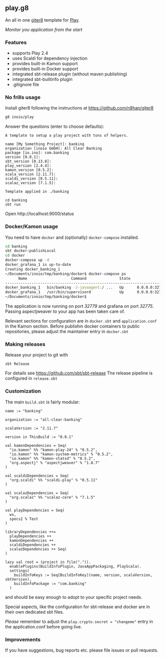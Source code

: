 ## play.g8

An all in one  [giter8](https://github.com/n8han/giter8) template for [Play](https://www.playframework.com/).

*Monitor you application from the start*

### Features

 * supports Play 2.4
 * uses Scaldi for dependency injection
 * provides built-in Kamon support
 * provides built-in Docker support
 * integrated sbt-release plugin (without maven publishing)
 * integrated sbt-builtinfo plugin
 * .gitignore file



### No frills usage

Install giter8 following the instructions at https://github.com/n8han/giter8

```bash
g8 inoio/play
```

Answer the questions (enter to choose defaults):

```
A template to setup a play project with tons of helpers.

name [My Something Project]: banking
organization [inoio GmbH]: All Clear Banking
package [io.ino]: com.banking
version [0.0.1]:
sbt_version [0.13.8]:
play_version [2.4.4]:
kamon_version [0.5.2]:
scala_version [2.11.7]:
scaldi_version [0.5.11]:
scalaz_version [7.1.5]:

Template applied in ./banking

cd banking
sbt run
```

Open http://localhost:9000/status

### Docker/Kamon usage

You need to have `docker` and (optionally) `docker-compose` installed.

```bash
cd banking
sbt docker:publishLocal
cd docker
docker-compose up -d
docker_grafana_1 is up-to-date
Creating docker_banking_1
~/Documents/inoio/tmp/banking/docker$ docker-compose ps
      Name                    Command               State                                    Ports                                  
-----------------------------------------------------------------------------------------------------------------------------------
docker_banking_1   bin/banking -J-javaagent:/ ...   Up      0.0.0.0:32779->9000/tcp                                                 
docker_grafana_1   /usr/bin/supervisord             Up      0.0.0.0:32775->80/tcp, 0.0.0.0:32770->8125/udp, 0.0.0.0:32774->8126/tcp
~/Documents/inoio/tmp/banking/docker$
```

The application is now running on port *32779* and grafana on port *32775*. Passing aspectjweaver to your app has been taken care of.

Relevant sections for configuration are in `docker.sbt` and `application.conf` in the Kamon section. Before publishin docker containers to public repositories, please adjust the maintainer entry in `docker.sbt`

### Making releases

Release your project to git with
```
sbt Release
```
For details see https://github.com/sbt/sbt-release
The release pipeline is configured in `release.sbt`

### Customization

The main `build.sbt` is fairly modular:

```
name := "banking"

organization := "all-clear-banking"

scalaVersion := "2.11.7"

version in ThisBuild := "0.0.1"

val kamonDependencies = Seq(
  "io.kamon" %% "kamon-play-24" % "0.5.2",
  "io.kamon" %% "kamon-system-metrics" % "0.5.2",
  "io.kamon" %% "kamon-statsd" % "0.5.2",
  "org.aspectj" % "aspectjweaver" % "1.8.7"
)

val scaldiDependencies = Seq(
  "org.scaldi" %% "scaldi-play" % "0.5.11"
)

val scalazDependencies = Seq(
  "org.scalaz" %% "scalaz-core" % "7.1.5"
)

val playDependencies = Seq(
  ws,
  specs2 % Test
)

libraryDependencies ++=
  playDependencies ++
  kamonDependencies ++
  scaldiDependencies ++
  scalazDependencies ++ Seq(
)

lazy val root = (project in file(".")).
  enablePlugins(BuildInfoPlugin, JavaAppPackaging, PlayScala).
  settings(
    buildInfoKeys := Seq[BuildInfoKey](name, version, scalaVersion, sbtVersion),
    buildInfoPackage := "com.banking"
  )
```

and should be easy enough to adopt to your specific project needs.

Special aspects, like the configuration for sbt-release and docker are in their own dedicated sbt files.

*Please* remember to adjust the `play.crypto.secret = "changeme"` entry in the application.conf before going live.

### Improvements

If you have suggestions, bug reports etc. please file issues or pull requests.
